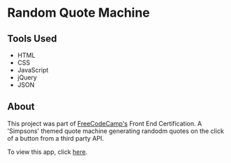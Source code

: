 # Random Quote Machine

## Tools Used
* HTML
* CSS
* JavaScript
* jQuery
* JSON 

## About
This project was part of [FreeCodeCamp's](www.freecodecamp.org) Front End Certification. A 'Simpsons' themed quote machine generating randodm quotes on the click of a button from a third party API.

To view this app, click [here](https://codepen.io/ShannonJohnson/full/NamYrw/).
